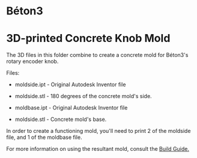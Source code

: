 # Béton3
# 3D-printed Concrete Knob Mold

The 3D files in this folder combine to create a concrete mold for Béton3's rotary encoder knob.

Files:

- moldside.ipt - Original Autodesk Inventor file
- moldside.stl - 180 degrees of the concrete mold's side.

- moldbase.ipt - Original Autodesk Inventor file
- moldside.stl - Concrete mold's base.

In order to create a functioning mold, you'll need to print 2 of the moldside file, and 1 of the moldbase file.

For more information on using the resultant mold, consult the [Build Guide.](https://github.com/adamlechowicz/Beton3/tree/master/Build%20Guide)
